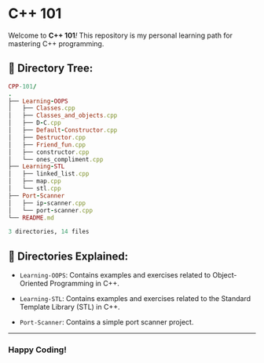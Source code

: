 # C++ 101

Welcome to **C++ 101**_!_ This repository is my personal learning path for mastering C++ programming.

## 🌲 Directory Tree:

```ruby
CPP-101/
.
├── Learning-OOPS
│   ├── Classes.cpp
│   ├── Classes_and_objects.cpp
│   ├── D-C.cpp
│   ├── Default-Constructor.cpp
│   ├── Destructor.cpp
│   ├── Friend_fun.cpp
│   ├── constructor.cpp
│   └── ones_compliment.cpp
├── Learning-STL
│   ├── linked_list.cpp
│   ├── map.cpp
│   └── stl.cpp
├── Port-Scanner
│   ├── ip-scanner.cpp
│   └── port-scanner.cpp
└── README.md

3 directories, 14 files
```

## 📂 Directories Explained:

- `Learning-OOPS`: Contains examples and exercises related to Object-Oriented Programming in C++.

- `Learning-STL`: Contains examples and exercises related to the Standard Template Library (STL) in C++.

- `Port-Scanner`:  Contains a simple port scanner project. 

---

### Happy Coding!
